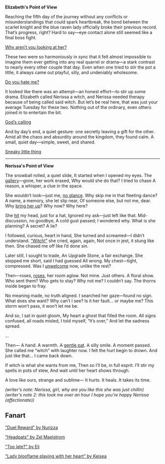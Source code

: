 <!-- title: Doomed Yuri -->

**Elizabeth's Point of View**

Reaching the fifth day of the journey without any conflicts or misunderstandings that could spark heartbreak, the bond between the scarlet knight and the blue raven lady officially broke their previous record. That’s progress, right? Hard to say—eye contact alone still seemed like a final boss fight.

[Why aren’t you looking at her?](#embed:https://www.youtube.com/live/9gL4We5utAk?t=684s)

These two were so harmoniously in sync that it felt almost impossible to imagine them ever getting into any real quarrel or drama—a stark contrast to nearly every other couple that day. Even when one tried to stir the pot a little, it always came out playful, silly, and undeniably wholesome.

[Do you hate me?](#embed:https://www.youtube.com/live/9gL4We5utAk?t=950s)

It looked like there was an attempt—an honest effort—to stir up some drama. Elizabeth called Nerissa a witch, and Nerissa needed therapy because of being called said witch. But let’s be real here, that was just your average Tuesday for these two. Nothing out of the ordinary, even others joined in to entertain the bit.

[God’s calling](#embed:https://www.youtube.com/watch?v=9gL4We5utAk&t=12950s)

And by day’s end, a quiet gesture: one secretly leaving a gift for the other. Amid all the chaos and absurdity around the kingdom, they found calm. A small, quiet day—simple, sweet, and shared.

[Sneaky little thing](#embed:https://www.youtube.com/watch?v=9gL4We5utAk&t=15500s)

---

**Nerissa's Point of View**

The snowball rolled, a quiet slide,
It started when I opened my eyes.
The [gallery](https://youtu.be/m5VOeHvSgbI?t=1510s)—gone, her work erased,
Why would she do that? I tried to chase
A reason, a whisper, a clue in the space.

She wouldn’t look—just me, [no glance](https://youtu.be/m5VOeHvSgbI?t=1950s).
Why skip me in that fleeting dance?
A name, a memory, she let slip near,
Of someone else, but not me, dear.
Why [bring her up](https://youtu.be/m5VOeHvSgbI?t=2130s)? Why now? Why here?

She [hit](https://youtu.be/m5VOeHvSgbI?t=2795s) my head, just for a hat,
Ignored my ask—just left like that.
Mid-discussion, no goodbye,
A cold gust passed; I wondered why.
What is she planning? A secret? A lie?

I followed, curious, heart in hand,
She turned and screamed—I didn’t understand.
[“Witch!”](https://youtu.be/m5VOeHvSgbI?t=2890s) she cried, again, again,
Not once in jest, it stung like then.
She chased me off like I’d done sin.

Later still, I sought to trade,
An Upgrade Stone, a fair exchange.
She stopped me short, said I had guessed
All wrong. My chest—tight, compressed.
Was I [unwelcome](https://youtu.be/m5VOeHvSgbI?t=2960s) now, unlike the rest?

Then—roses, [roses](https://youtu.be/m5VOeHvSgbI?t=12426s), her room aglow.
Not mine. Just others. A floral show.
Who sent them? Who gets to stay?
Why not me? I couldn’t say.
The thorns inside began to fray.

No meaning made, no truth aligned.
I searched her gaze—found no sign.
What does she want? Why can’t I see?
Is it her fault… or maybe me?
This storm won’t pass, it won’t let me be.

And so, I sat in quiet gloom,
My heart a ghost that filled the room.
All signs confused, all roads misled,
I told myself, “It’s over,”
And let the sadness spread.

...

Then—
A hand. A warmth. A [gentle pat](https://www.youtube.com/live/m5VOeHvSgbI?si=t7-UotzcICQjtvlw&t=16175).
A silly smile. A moment passed.
She called me “witch” with laughter now.
I felt the hurt begin to drown.
And just like that... I came back down.

If witch is what she wants from me,
Then so I’ll be, in full esprit.
I’ll stir my spells in pots of stew,
And wait until her heart shows through.

A love like ours, strange and sublime—
It hurts. It heals. It takes its time.

_(writer's note: Nerissa, girl, why are you like this she was just chillin)_
_(writer's note 2: this took me over an hour I hope you're happy Nerissa (affectionate))_

## Fanart

["Duel Reward" by Nurizza](https://x.com/nurizza_ilst/status/1922690872854065611)

["Headpats" by Zel Maelstrom](https://x.com/zelmaelstrom/status/1924142831410856372)

["Too late?" by Eli](https://x.com/Elisbian_/status/1924543172753166413)

["Lady blooflame playing with her heart" by Keisea](https://x.com/Keiseeaaa/status/1920370505892430128)
